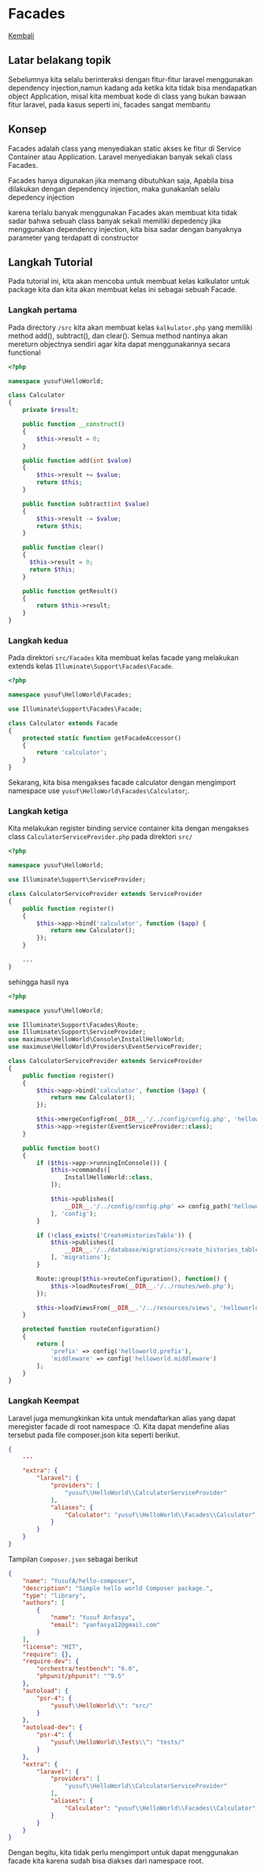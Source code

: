 # Facades

[Kembali](readme.md)

## Latar belakang topik

 Sebelumnya kita selalu berinteraksi dengan fitur-fitur laravel menggunakan dependency injection,namun kadang ada ketika kita tidak bisa mendapatkan object Application, misal kita membuat kode di class yang bukan bawaan fitur laravel, pada kasus seperti ini, facades sangat membantu 
 
 ## Konsep 

 Facades adalah class yang menyediakan static akses ke fitur di Service Container atau Application. Laravel menyediakan banyak sekali class Facades.

 Facades hanya digunakan jika memang dibutuhkan saja, Apabila bisa dilakukan dengan dependency injection, maka gunakanlah selalu depedency injection 
 
 karena terlalu banyak menggunakan Facades akan membuat kita tidak sadar bahwa sebuah class banyak sekali memiliki depedency jika menggunakan dependency injection, kita bisa sadar dengan banyaknya parameter yang terdapatt di constructor

## Langkah Tutorial

Pada tutorial ini, kita akan mencoba untuk membuat kelas kalkulator untuk package kita dan kita akan membuat kelas ini sebagai sebuah Facade.

### Langkah pertama

Pada directory `/src` kita akan membuat kelas `kalkulator.php` yang memiliki method add(), subtract(), dan clear(). Semua method nantinya akan mereturn objectnya sendiri agar kita dapat menggunakannya secara functional

```php
<?php

namespace yusuf\HelloWorld;

class Calculator
{
    private $result;

    public function __construct()
    {
        $this->result = 0;
    }

    public function add(int $value)
    {
        $this->result += $value;
        return $this;
    }

    public function subtract(int $value)
    {
        $this->result -= $value;
        return $this;
    }

    public function clear()
    {
      $this->result = 0;
      return $this;
    }

    public function getResult()
    {
        return $this->result;
    }
}
```

### Langkah kedua

Pada direktori `src/Facades` kita membuat kelas facade yang melakukan extends kelas `Illuminate\Support\Facades\Facade`.

```php
<?php

namespace yusuf\HelloWorld\Facades;

use Illuminate\Support\Facades\Facade;

class Calculator extends Facade
{
    protected static function getFacadeAccessor()
    {
        return 'calculator';
    }
}
```
Sekarang, kita bisa mengakses facade calculator dengan mengimport namespace use `yusuf\HelloWorld\Facades\Calculator`;.

### Langkah ketiga

Kita melakukan register binding service container kita dengan mengakses class  `CalculatorServiceProvider.php` pada direktori `src/`

```php
<?php

namespace yusuf\HelloWorld;

use Illuminate\Support\ServiceProvider;

class CalculatorServiceProvider extends ServiceProvider
{
    public function register()
    {
        $this->app->bind('calculator', function ($app) {
            return new Calculator();
        });
    }

    ...
}
```
sehingga hasil nya
```php
<?php

namespace yusuf\HelloWorld;

use Illuminate\Support\Facades\Route;
use Illuminate\Support\ServiceProvider;
use maximuse\HelloWorld\Console\InstallHelloWorld;
use maximuse\HelloWorld\Providers\EventServiceProvider;

class CalculatorServiceProvider extends ServiceProvider
{
    public function register()
    {
        $this->app->bind('calculator', function ($app) {
            return new Calculator();
        });

        $this->mergeConfigFrom(__DIR__.'/../config/config.php', 'helloworld');
        $this->app->register(EventServiceProvider::class);
    }

    public function boot()
    {
        if ($this->app->runningInConsole()) {
            $this->commands([
                InstallHelloWorld::class,
            ]);

            $this->publishes([
                __DIR__.'/../config/config.php' => config_path('helloworld.php')
            ], 'config');
        }

        if (!class_exists('CreateHistoriesTable')) {
            $this->publishes([
                __DIR__.'/../database/migrations/create_histories_table.php.stub' => database_path('migrations/' . date('Y_m_d_His', time()) . '_create_histories_table.php')
            ], 'migrations');
        }

        Route::group($this->routeConfiguration(), function() {
            $this->loadRoutesFrom(__DIR__.'/../routes/web.php');
        });

        $this->loadViewsFrom(__DIR__.'/../resources/views', 'helloworld');
    }

    protected function routeConfiguration()
    {
        return [
            'prefix' => config('helloworld.prefix'),
            'middleware' => config('helloworld.middleware')
        ];
    }
}

```
### Langkah Keempat

Laravel juga memungkinkan kita untuk mendaftarkan alias yang dapat meregister facade di root namespace :O. Kita dapat mendefine alias tersebut pada file composer.json kita seperti berikut.

```json
{
    ...

    "extra": {
        "laravel": {
            "providers": [
                "yusuf\\HelloWorld\\CalculatorServiceProvider"
            ],
            "aliases": {
                "Calculator": "yusuf\\HelloWorld\\Facades\\Calculator"
            }
        }
    }
}
```
Tampilan `Composer.json` sebagai berikut

```json
{
    "name": "YusufA/hello-composer",
    "description": "Simple hello world Composer package.",
    "type": "library",
    "authors": [
        {
            "name": "Yusuf Anfasya",
            "email": "yanfasya12@gmail.com"
        }
    ],
    "license": "MIT",
    "require": {},
    "require-dev": {
        "orchestra/testbench": "6.0",
        "phpunit/phpunit": "^9.5"
    },
    "autoload": {
        "psr-4": {
            "yusuf\\HelloWorld\\": "src/"
        }
    },
    "autoload-dev": {
        "psr-4": {
            "yusuf\\HelloWorld\\Tests\\": "tests/"
        }
    },
    "extra": {
        "laravel": {
            "providers": [
                "yusuf\\HelloWorld\\CalculatorServiceProvider"
            ],
            "aliases": {
                "Calculator": "yusuf\\HelloWorld\\Facades\\Calculator"
            }
        }
    }
}
```
Dengan begitu, kita tidak perlu mengimport untuk dapat menggunakan facade kita karena sudah bisa diakses dari namespace root.

 